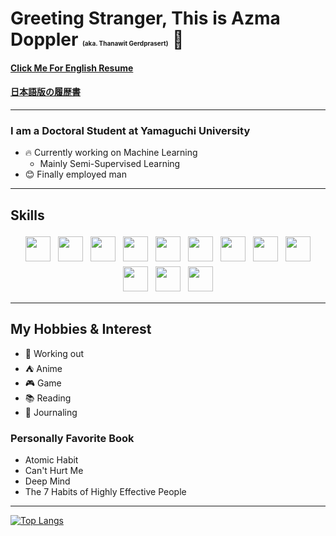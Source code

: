 
          
# Greeting Stranger, This is Azma Doppler  <span style="font-size:10;">(aka. Thanawit Gerdprasert)</span> 👋 

#### [Click Me For English Resume ](resume_thanawit_2023.pdf)
#### [日本語版の履歴書](rireki_thanawit_2023.pdf)

---

### I am a Doctoral Student at Yamaguchi University
- 🔥 Currently working on Machine Learning
  - Mainly Semi-Supervised Learning
- 😊 Finally employed man


---

## Skills


<p align="center">
<img src="https://cdn.jsdelivr.net/gh/devicons/devicon/icons/python/python-original-wordmark.svg"  height="40" style="vertical-align:top; margin:4px">
<img src="https://cdn.jsdelivr.net/gh/devicons/devicon/icons/jupyter/jupyter-original-wordmark.svg" height="40" style="vertical-align:top; margin:4px">
<img src="https://cdn.jsdelivr.net/gh/devicons/devicon/icons/pytorch/pytorch-original.svg" height="40" style="vertical-align:top; margin:4px">
<img src="https://cdn.jsdelivr.net/gh/devicons/devicon/icons/tensorflow/tensorflow-original.svg" height="40" style="vertical-align:top; margin:4px">
<img src="https://cdn.jsdelivr.net/gh/devicons/devicon/icons/java/java-original.svg" height="40" style="vertical-align:top; margin:4px">
<img src="https://cdn.jsdelivr.net/gh/devicons/devicon/icons/cplusplus/cplusplus-original.svg" height="40" style="vertical-align:top; margin:4px">
<img src="https://cdn.jsdelivr.net/gh/devicons/devicon/icons/csharp/csharp-original.svg" height="40" style="vertical-align:top; margin:4px">
<img src="https://cdn.jsdelivr.net/gh/devicons/devicon/icons/mongodb/mongodb-original-wordmark.svg" height="40" style="vertical-align:top; margin:4px">
<img src="https://cdn.jsdelivr.net/gh/devicons/devicon/icons/nodejs/nodejs-original.svg" height="40" style="vertical-align:top; margin:4px">
<img src="https://cdn.jsdelivr.net/gh/devicons/devicon/icons/vuejs/vuejs-original.svg" height="40" style="vertical-align:top; margin:4px">
<img src="https://cdn.jsdelivr.net/gh/devicons/devicon/icons/css3/css3-original.svg"  height="40" style="vertical-align:top; margin:4px">
<img src="https://cdn.jsdelivr.net/gh/devicons/devicon/icons/mysql/mysql-original.svg" height="40" style="vertical-align:top; margin:4px">

</p>

---

## My Hobbies & Interest
- 💪 Working out
- ⛺ Anime
- 🎮 Game
- 📚 Reading 
- 📔 Journaling

### Personally Favorite Book 
 - Atomic Habit
 - Can't Hurt Me
 - Deep Mind 
 - The 7 Habits of Highly Effective People
---



[![Top Langs](https://github-readme-stats.vercel.app/api/top-langs/?username=azmadoppler&layout=compact&theme=dark&count_private=true)](https://github.com/anuraghazra/github-readme-stats)
<!--
**azmadoppler/azmadoppler** is a ✨ _special_ ✨ repository because its `README.md` (this file) appears on your GitHub profile.

Here are some ideas to get you started:

- 🔭 I’m currently working on ...
- 🌱 I’m currently learning ...
- 👯 I’m looking to collaborate on ...
- 🤔 I’m looking for help with ...
- 💬 Ask me about ...
- 📫 How to reach me: ...
- 😄 Pronouns: ...
- ⚡ Fun fact: ...
-->

